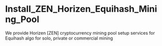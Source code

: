 # Install_ZEN_Horizen_Equihash_Mining_Pool
We provide Horizen [ZEN] cryptocurrency mining pool setup services for Equihash algo for solo, private or commercial  mining
